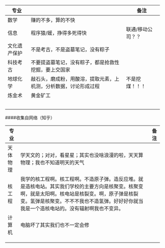 | 专业     |                                  | 备注        |
| ------ | -------------------------------- | --------- |
| 数学     | 赚的不多，算的不快                        |           |
| 信息     | 程序猿/媛，挣得多死得快                     | 联通/移动公司？？ |
| 文化遗产保护 | 不是考古，不是盗墓笔记，没有粽子                 |           |
| 科技考古   | 不要提盗墓笔记，没有粽子，都是抢救性挖掘，要上交国家       |           |
| 地球化学   | 敲石头，磨成粉，用酸溶，提取元素，上机测，分析数据，讨论形成过程 | 不是挖煤！！！   |
| 炼金术    | 黄金矿工                             |           |
|        |                                  |           |
|        |                                  |           |
|        |                                  |           |
|        |                                  |           |
|        |                                  |           |


####收集自网络（知乎）

| 专业   |                                          | 备注   |
| ---- | ---------------------------------------- | ---- |
| 天体物理 | 学天文的；对对，看星星；其实也没啥浪漫的啦，天天算物理；我也不知道明天的天气   |      |
| 核工程  | 我学的核工程啊。核工程啊。不造原子弹。造反应堆。就是造核电站。其实我们学校的主要方向是核聚变。核聚变啊，就是太阳啊。核电站是核裂变。啊，原子弹是核裂变。氢弹是核聚变。不不不我也不造氢弹。好好好你就当我是一个造核电站的。没有辐射啊我也不变异。 |      |
| 计算机  | 电脑坏了其实我们也不一定会修                           |      |
|      |                                          |      |
|      |                                          |      |
|      |                                          |      |
